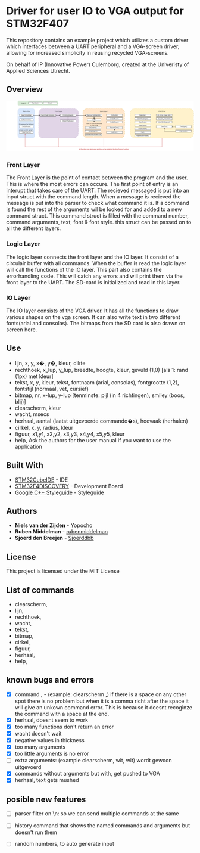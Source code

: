 # Driver for user IO to VGA output for STM32F407

This repository contains an example project which utilizes a custom driver which interfaces between a UART peripheral and a VGA-screen driver, allowing for increased simplicity in reusing recycled VGA-screens.

On behalf of IP (Innovative Power) Culemborg, created at the Univeristy of Applied Sciences Utrecht.

## Overview
![image1](images/Functioneel_Schema.png)


### Front Layer

The Front Layer is the point of contact between the program and the user. This is where the most errors can occure. The first point of entry is an interupt that takes care of the UART. The recieved messaged is put into an input struct with the command length. When a message is recieved the message is put into the parser to check what command it is. If a command is found the rest of the arguments wil be looked for and added to a new command struct. This command struct is filled with the command number, command arguments, text, font & font style. this struct can be passed on to all the different layers.

### Logic Layer

The logic layer connects the front layer and the IO layer. It consist of a circulair buffer with all commands. When the buffer is read the logic layer will call the functions of the IO layer. This part also contains the errorhandling code. This will catch any errors and will print them via the front layer to the UART. The SD-card is initialized and read in this layer. 

### IO Layer

The IO layer consists of the VGA driver. It has all the functions to draw various shapes on the vga screen. It can also write text in two different fonts(arial and consolas). The bitmaps from the SD card is also drawn on screen here. 

## Use

- lijn, x, y, x�, y�, kleur, dikte
- rechthoek, x_lup, y_lup, breedte, hoogte, kleur, gevuld (1,0) [als 1: rand (1px) met kleur]
- tekst, x, y, kleur, tekst, fontnaam (arial, consolas), fontgrootte (1,2), fontstijl (normaal, vet, cursief)
- bitmap, nr, x-lup, y-lup  [tenminste: pijl (in 4 richtingen), smiley (boos, blij)]
- clearscherm, kleur
- wacht, msecs
- herhaal, aantal (laatst uitgevoerde commando�s), hoevaak (herhalen)
- cirkel, x, y, radius, kleur
- figuur, x1,y1, x2,y2, x3,y3, x4,y4, x5,y5, kleur
- help,
Ask the authors for the user manual if you want to use the application


## Built With

* [STM32CubeIDE](https://www.st.com/en/development-tools/stm32cubeide.html) - IDE 
* [STM32F4DISCOVERY](https://www.st.com/en/evaluation-tools/stm32f4discovery.html) - Development Board
* [Google C++ Styleguide](https://google.github.io/styleguide/cppguide.html#Constant_Names) - Styleguide

## Authors

* **Niels van der Zijden** - [Yopocho](https://github.com/yopocho)
* **Ruben Middelman** - [rubenmiddelman](https://github.com/rubenmiddelman) 
* **Sjoerd den Breejen** - [Sjoerddbb](https://github.com/Sjoerddbb) 

## License

This project is licensed under the MIT License

## List of commands
- clearscherm,
- lijn,
- rechthoek,
- wacht,
- tekst,
- bitmap,
- cirkel,
- figuur,
- herhaal,
- help,

## known bugs and errors
- [x] command , 
        - (example: clearscherm ,) if there is a space on any other spot there is no problem but when it is a comma richt after the space it will give an unkown command error. This is because it doesnt recoginze the command with a space at the end.
- [x] herhaal, doesnt seem to work
- [x] too many functions don't return an error
- [x] wacht doesn't wait
- [x] negative values in thickness
- [x] too many arguments
- [x] too little arguments is no error
- [ ] extra arguments: (example clearscherm, wit, wit) wordt gewoon uitgevoerd
- [x] commands without arguments but with, get pushed to VGA
- [x] herhaal, text gets mushed

## posible new features
- [ ] parser filter on \n: so we can send multiple commands at the same 
- [ ] history command that shows the named commands and arguments but doesn't run them
- [ ] random numbers, to auto generate input




